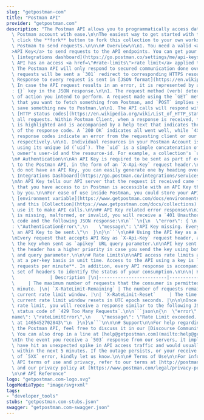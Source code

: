 ```yaml
---
slug: "getpostman-com"
title: "Postman API"
provider: "getpostman.com"
description: "The Postman API allows you to programmatically access data stored in\
  \ Postman account with ease.\n\nThe easiest way to get started with the API is to\
  \ click the **fork** button to fork this collection to your own workspace and use\
  \ Postman to send requests.\n\n\n# Overview\n\n1. You need a valid <a href=\"#authentication\"\
  >API Key</a> to send requests to the API endpoints. You can get your key from the\
  \ [integrations dashboard](https://go.postman.co/settings/me/api-keys).\n\n1. The\
  \ API has an access <a href=\"#rate-limits\">rate limit</a> applied to it.\n\n1.\
  \ The Postman API will only respond to secured communication done over HTTPS. HTTP\
  \ requests will be sent a `301` redirect to corresponding HTTPS resources.\n\n1.\
  \ Response to every request is sent in [JSON format](https://en.wikipedia.org/wiki/JSON).\
  \ In case the API request results in an error, it is represented by an `\"error\"\
  : {}` key in the JSON response.\n\n1. The request method (verb) determines the nature\
  \ of action you intend to perform. A request made using the `GET` method implies\
  \ that you want to fetch something from Postman, and `POST` implies you want to\
  \ save something new to Postman.\n\n1. The API calls will respond with appropriate\
  \ [HTTP status codes](https://en.wikipedia.org/wiki/List_of_HTTP_status_codes) for\
  \ all requests. Within Postman Client, when a response is received, the status code\
  \ is highlighted and is accompanied by a help text that indicates the possible meaning\
  \ of the response code. A `200 OK` indicates all went well, while `4XX` or `5XX`\
  \ response codes indicate an error from the requesting client or our API servers\
  \ respectively.\n\n1. Individual resources in your Postman Account is accessible\
  \ using its unique id (`uid`). The `uid` is a simple concatenation of the resource\
  \ owner's user-id and the resource-id. For example, a collection's `uid` is `{{owner_id}}-{{collection_id}}`.\n\
  \n# Authentication\n\nAn API Key is required to be sent as part of every request\
  \ to the Postman API, in the form of an `X-Api-Key` request header.\n\n> If you\
  \ do not have an API Key, you can easily generate one by heading over to the [Postman\
  \ Integrations Dashboard](https://go.postman.co/integrations/services/pm_pro_api).\n\
  \nAn API Key tells our API server that the request it received came from you. Everything\
  \ that you have access to in Postman is accessible with an API Key that is generated\
  \ by you.\n\nFor ease of use inside Postman, you could store your API key in an\
  \ [environment variable](https://www.getpostman.com/docs/environments) called `postman_api_key`\
  \ and this [Collection](https://www.getpostman.com/docs/collections) will automatically\
  \ use it to make API calls.\n\n## API Key related error response\n\nIf an API Key\
  \ is missing, malformed, or invalid, you will receive a `401 Unauthorised` response\
  \ code and the following JSON response:\n\n```\n{\n  \"error\": { \n    \"name\"\
  : \"AuthenticationError\",\n    \"message\": \"API Key missing. Every request requires\
  \ an API Key to be sent.\"\n  }\n}\n```\n\n## Using the API Key as a query parameter\n\
  \nEvery request that accepts API Key as `X-Api-Key` request header, also accepts\
  \ the key when sent as `apikey` URL query parameter.\n\nAPI key sent as part of\
  \ the header has a higher priority in case you send the key using both request header\
  \ and query parameter.\n\n\n# Rate Limits\n\nAPI access rate limits are applied\
  \ at a per-key basis in unit time. Access to the API using a key is limited to **60\
  \ requests per minute**. In addition, every API response is accompanied by the following\
  \ set of headers to identify the status of your consumption.\n\n\n| Header     \
  \             | Description |\n|-------------------------|-------------|\n| `X-RateLimit-Limit`\
  \     | The maximum number of requests that the consumer is permitted to make per\
  \ minute. |\n| `X-RateLimit-Remaining` | The number of requests remaining in the\
  \ current rate limit window. |\n| `X-RateLimit-Reset`     | The time at which the\
  \ current rate limit window resets in UTC epoch seconds. |\n\n\nOnce you hit the\
  \ rate limit, you will receive a response similar to the following JSON, with a\
  \ status code of `429 Too Many Requests`.\n\n```json\n{\n  \"error\": {\n    \"\
  name\": \"rateLimitError\",\n    \"message\": \"Rate Limit exceeded. Please retry\
  \ at 1465452702843\"\n  }\n}\n```\n\n\n# Support\n\nFor help regarding accessing\
  \ the Postman API, feel free to discuss it in our [Discourse Community](https://community.getpostman.com).\
  \ You can also drop in a line at [help@getpostman.com](mailto:help@getpostman.com).\n\
  \nIn the event you receive a `503` response from our servers, it implies that we\
  \ have hit an unexpected spike in API access traffic and would usually be operational\
  \ within the next 5 minutes. If the outage persists, or your receive any other form\
  \ of `5XX` error, kindly let us know.\n\n\n# Terms of Use\n\nFor information on\
  \ API terms of use and privacy, refer to our terms at [http://postman.com/legal/terms/](http://postman.com/legal/terms/)\
  \ and our privacy policy at [https://www.postman.com/legal/privacy-policy/](https://www.postman.com/legal/privacy-policy/).\n\
  \n\n# API Reference"
logo: "getpostman.com-logo.svg"
logoMediaType: "image/svg+xml"
tags:
- "developer_tools"
stubs: "getpostman.com-stubs.json"
swagger: "getpostman.com-swagger.json"
---
```

